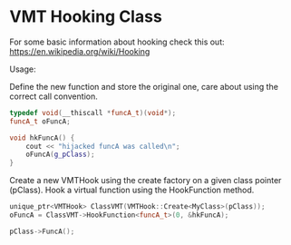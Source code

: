 # VMT Hooking Class
For some basic information about hooking check this out: 
https://en.wikipedia.org/wiki/Hooking

Usage:

Define the new function and store the original one, care about using the correct call convention.

```C++
typedef void(__thiscall *funcA_t)(void*);
funcA_t oFuncA;

void hkFuncA() {
	cout << "hijacked funcA was called\n";
	oFuncA(g_pClass);
}
```

Create a new VMTHook using the create factory on a given class pointer (pClass). Hook a virtual function using the HookFunction method.

```C++
unique_ptr<VMTHook> ClassVMT(VMTHook::Create<MyClass>(pClass));
oFuncA = ClassVMT->HookFunction<funcA_t>(0, &hkFuncA);

pClass->FuncA();
```
